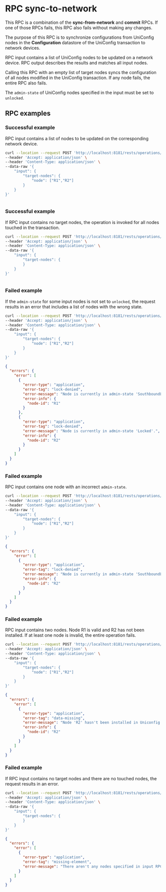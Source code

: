 # RPC sync-to-network

This RPC is a combination of the **sync-from-network** and **commit** RPCs. If one of those RPCs fails, this RPC also fails without making any changes.

The purpose of this RPC is to synchronize configurations from UniConfig nodes in the **Configuration** datastore of the UniConfig transaction to network devices.

RPC input contains a list of UniConfig nodes to be updated on a network device. RPC output describes the results and matches all input nodes.

Calling this RPC with an empty list of target nodes syncs the configuration of all nodes modified in the UniConfig transaction. If any node fails, the entire RPC also fails.

The `admin-state` of UniConfig nodes specified in the input must be set to `unlocked`.

## RPC examples

### Successful example

RPC input contains a list of nodes to be updated on the corresponding network device.

```bash RPC Request
curl --location --request POST 'http://localhost:8181/rests/operations/uniconfig-manager:sync-to-network' \
--header 'Accept: application/json' \
--header 'Content-Type: application/json' \
--data-raw '{
    "input": {
        "target-nodes": {
            "node": ["R1","R2"]
        }
    }
}'
```

```RPC Response, Status: 204
```

### Successful example

If RPC input contains no target nodes, the operation is invoked for all nodes touched in the transaction.

```bash RPC Request
curl --location --request POST 'http://localhost:8181/rests/operations/uniconfig-manager:sync-to-network' \
--header 'Accept: application/json' \
--header 'Content-Type: application/json' \
--data-raw '{
    "input": {
        "target-nodes": {
        }
    }
}'
```

```RPC Response, Status: 204
```

### Failed example

If the `admin-state` for some input nodes is not set to `unlocked`, the request results in an error that includes a list of nodes with the wrong state.

```bash RPC Request
curl --location --request POST 'http://localhost:8181/rests/operations/uniconfig-manager:sync-to-network' \
--header 'Accept: application/json' \
--header 'Content-Type: application/json' \
--data-raw '{
    "input": {
        "target-nodes": {
            "node": ["R1","R2"]
        }
    }
}'
```

```json RPC Response, Status: 409
{
  "errors": {
    "error": [
      {
        "error-type": "application",
        "error-tag": "lock-denied",
        "error-message": "Node is currently in admin-state 'SouthboundLocked'.",
        "error-info": {
          "node-id": "R1"
        }
      },
      {
        "error-type": "application",
        "error-tag": "lock-denied",
        "error-message": "Node is currently in admin-state 'Locked'.",
        "error-info": {
          "node-id": "R2"
        }
      }
    ]
  }
}
```

### Failed example

RPC input contains one node with an incorrect `admin-state`.

```bash RPC Request
curl --location --request POST 'http://localhost:8181/rests/operations/uniconfig-manager:sync-to-network' \
--header 'Accept: application/json' \
--header 'Content-Type: application/json' \
--data-raw '{
    "input": {
        "target-nodes": {
            "node": ["R1","R2"]
        }
    }
}'
```

```json RPC Response, Status: 409
{
  "errors": {
    "error": [
      {
        "error-type": "application",
        "error-tag": "lock-denied",
        "error-message": "Node is currently in admin-state 'SouthboundLocked'.",
        "error-info": {
          "node-id": "R2"
        }
      }
    ]
  }
}
```

### Failed example

RPC input contains two nodes. Node R1 is valid and R2 has not been installed. If at least one node is invalid, the entire operation fails.

```bash RPC Request
curl --location --request POST 'http://localhost:8181/rests/operations/uniconfig-manager:sync-to-network' \
--header 'Accept: application/json' \
--header 'Content-Type: application/json' \
--data-raw '{
    "input": {
        "target-nodes": {
            "node": ["R1","R2"]
        }
    }
}'
```

```json RPC Response, Status: 404
{
  "errors": {
    "error": [
      {
        "error-type": "application",
        "error-tag": "data-missing",
        "error-message": "Node 'R2' hasn't been installed in Uniconfig database",
        "error-info": {
          "node-id": "R2"
        }
      }
    ]
  }
}
```

### Failed example

If RPC input contains no target nodes and there are no touched nodes, the request results in an error.

```bash RPC Request
curl --location --request POST 'http://localhost:8181/rests/operations/uniconfig-manager:sync-to-network' \
--header 'Accept: application/json' \
--header 'Content-Type: application/json' \
--data-raw '{
    "input": {
        "target-nodes": {
        }
    }
}'
```

```json RPC Response, Status: 400
{
  "errors": {
    "error": [
      {
        "error-type": "application",
        "error-tag": "missing-element",
        "error-message": "There aren't any nodes specified in input RPC and there aren't any touched nodes."
      }
    ]
  }
}
```
